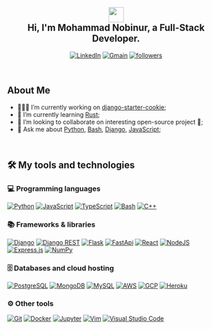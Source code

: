 <h2 align="center">
  <img src="https://media.giphy.com/media/hvRJCLFzcasrR4ia7z/giphy.gif" width="35">
  </br>
  Hi, I'm Mohammad Nobinur, a Full-Stack Developer.
</h2>

<!-- generate badges from: https://shields.io/ -->

<p align="center">
 <!-- <a href="#" target="_blank">
      <img alt="M-Nobinur" title="Web Site" src="https://img.shields.io/badge/-Website-cdf1ea?color=5dbfad&logoColor=91dcce&labelColor=589086&style=for-the-badge&logo=appveyor"/></a>
-->
    <a href="https://www.linkedin.com/in/mnobinur" target="_blank">
      <img alt="LinkedIn" title="Connect me on LinkedIn" src="https://img.shields.io/badge/-LinkedIn-blue?color=5d86bf&labelColor=80acda&style=for-the-badge&logo=Linkedin"/></a>
    <a href="mailto:mohammadnobinur@gmail.com" target="_blank">
      <img alt="Gmain" title="Send Mail" src="https://img.shields.io/badge/-Gmail-c14438?color=94495e&labelColor=691524&style=for-the-badge&logo=Gmail"/></a>
    <a href="https://github.com/m-nobinur">
      <img alt="followers" title="Follow me on Github" src="https://img.shields.io/github/followers/m-nobinur?color=a4b0c1&labelColor=31658a&style=for-the-badge&logo=github&label=Github"/></a>
</p>

&nbsp;

## About Me

- 👨🏽‍💻 I’m currently working on [django-starter-cookie](https://github.com/m-nobinur/django-starter-cookie);
- 🌱 I’m currently learning [Rust](https://www.rust-lang.org/); 
- 👯 I’m looking to collaborate on interesting open-source project 🤝;
- 💬 Ask me about [Python](https://python.org/), [Bash](https://www.gnu.org/software/bash/), [Django](https://www.djangoproject.com/), [JavaScript](https://developer.mozilla.org/en-US/docs/Web/JavaScript);

&nbsp;

<!-- Some badges are from https://github.com/Ileriayo/markdown-badges -->

## 🛠️ My tools and technologies

### 💻 Programming languages

<p>
   <a href="#"><img alt="Python" src="https://img.shields.io/badge/Python%20-%2314354C.svg?logo=python&logoColor=white"></a>
   <a href="#"><img alt="JavaScript" src="https://img.shields.io/badge/JavaScript%20-%23F7DF1E.svg?logo=javascript&logoColor=black"></a>
   <a href="#"><img alt="TypeScript" src="https://img.shields.io/badge/TypeScript%20-%23007ACC.svg?logo=typescript&logoColor=white"></a>
   <a href="#"><img alt="Bash" src="https://img.shields.io/badge/Bash%20-%23121011.svg?logo=gnu-bash&logoColor=white"></a>
   <a href="#"><img alt="C++" src="https://img.shields.io/badge/C++%20-%2300599C.svg?logo=c%2B%2B&logoColor=white"></a>
</p>

### 📚 Frameworks & libraries

<p>
    <a href="#"><img alt="Django" src="https://img.shields.io/badge/django-%23092E20.svg?logo=django&logoColor=white"></a>  
  <a href="#"><img alt="Django REST" src="https://img.shields.io/badge/DJANGO-REST-ff1709?style=for-the- badge&logo=django&logoColor=white&color=ff1709&labelColor=gray"></a>
    <a href="#"><img alt="Flask" src="https://img.shields.io/badge/flask-%23000.svg?logo=flask&logoColor=white"></a>  
    <a href="#"><img alt="FastApi" src="https://img.shields.io/badge/FastAPI-005571?logo=fastapi"></a>
    <a href="#"><img alt="React" src="https://img.shields.io/badge/React%20-%2320232a.svg?logo=react&logoColor=%2361DAFB"></a>
    <a href="#"><img alt="NodeJS" src="https://img.shields.io/badge/Node.js%20-%2343853D.svg?logo=node.js&logoColor=white"></a>
    </br>
    <a href="#"><img alt="Express.js" src="https://img.shields.io/badge/Express.js%20-%23404d59.svg?logo=express&logoColor=white"></a>
    <a href="#"><img alt="NumPy" src="https://img.shields.io/badge/Numpy%20-%23013243.svg?logo=numpy&logoColor=white"></a>
</p>

### 🗄️ Databases and cloud hosting

<p>
    <a href="#"><img alt="PostgreSQL" src ="https://img.shields.io/badge/PostgreSQL-%23316192.svg?logo=postgresql&logoColor=white"></a>
    <a href="#"><img alt="MongoDB" src ="https://img.shields.io/badge/MongoDB-%234ea94b.svg?logo=mongodb&logoColor=white"></a>
    <a href="#"><img alt="MySQL" src="https://img.shields.io/badge/MySQL-%2300f.svg?logo=mysql&logoColor=white"></a>
    <a href="#"><img alt="AWS" src="https://img.shields.io/badge/AWS-%23FF9900.svg?logo=amazon-aws&logoColor=white"></a>
    <a href="#"><img alt="GCP" src="https://img.shields.io/badge/GoogleCloud-%234285F4.svg?logo=google-cloud&logoColor=white"></a>
    <a href="#"><img alt="Heroku" src="https://img.shields.io/badge/heroku-%23430098.svg?logo=heroku&logoColor=white"></a>
</p>

### ⚙️ Other tools

<p>
    <a href="#"><img alt="Git" src="https://img.shields.io/badge/Git%20-%23F05033.svg?logo=git&logoColor=white"></a>
    <a href="#"><img alt="Docker" src="https://img.shields.io/badge/docker-%230db7ed.svg?logo=docker&logoColor=white"></a>
    <a href="#"><img alt="Jupyter" src="https://img.shields.io/badge/Jupyter%20-%23F37626.svg?logo=Jupyter&logoColor=white"></a>
    <a href="#"><img alt="Vim" src="https://img.shields.io/badge/VIM-%2311AB00.svg?logo=vim&logoColor=white"></a>
    <a href="#"><img alt="Visual Studio Code" src="https://img.shields.io/badge/Visual%20Studio%20Code-0078d7.svg?logo=visual-studio-code&logoColor=white"></a>
</p>
